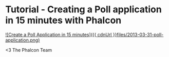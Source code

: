Tutorial - Creating a Poll application in 15 minutes with Phalcon
=================================================================

[![Create a Poll Application in 15 minutes]({{ cdnUrl }}files/2013-03-31-poll-application.png)](https://vimeo.com/63022489 "Create a Poll Application in 15 minutes - Click to Watch!")


<3 The Phalcon Team
